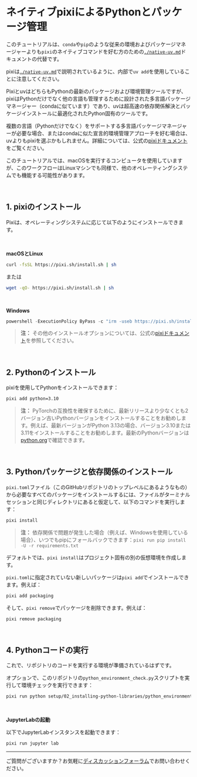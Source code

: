 # ネイティブpixiによるPythonとパッケージ管理

このチュートリアルは、`conda`や`pip`のような従来の環境およびパッケージマネージャーよりも`pixi`のネイティブコマンドを好む方のための[`./native-uv.md`](native-uv.md)ドキュメントの代替です。

pixiは[`./native-uv.md`](native-uv.md)で説明されているように、内部で`uv add`を使用していることに注意してください。

PixiとuvはどちらもPythonの最新のパッケージおよび環境管理ツールですが、pixiはPythonだけでなく他の言語も管理するために設計された多言語パッケージマネージャー（condaに似ています）であり、uvは超高速の依存関係解決とパッケージインストールに最適化されたPython固有のツールです。

複数の言語（Pythonだけでなく）をサポートする多言語パッケージマネージャーが必要な場合、またはcondaに似た宣言的環境管理アプローチを好む場合は、uvよりもpixiを選ぶかもしれません。詳細については、公式の[pixiドキュメント](https://pixi.sh/latest/)をご覧ください。

このチュートリアルでは、macOSを実行するコンピュータを使用していますが、このワークフローはLinuxマシンでも同様で、他のオペレーティングシステムでも機能する可能性があります。

&nbsp;
## 1. pixiのインストール

Pixiは、オペレーティングシステムに応じて以下のようにインストールできます。

<br>

**macOSとLinux**

```bash
curl -fsSL https://pixi.sh/install.sh | sh
```

または

```bash
wget -qO- https://pixi.sh/install.sh | sh
```

<br>

**Windows**

```powershell
powershell -ExecutionPolicy ByPass -c "irm -useb https://pixi.sh/install.ps1 | iex"
```

> **注：**
> その他のインストールオプションについては、公式の[pixiドキュメント](https://pixi.sh/latest/)を参照してください。


&nbsp;
## 2. Pythonのインストール

pixiを使用してPythonをインストールできます：

```bash
pixi add python=3.10
```

> **注：**
> PyTorchの互換性を確保するために、最新リリースより少なくとも2バージョン古いPythonバージョンをインストールすることをお勧めします。例えば、最新バージョンがPython 3.13の場合、バージョン3.10または3.11をインストールすることをお勧めします。最新のPythonバージョンは[python.org](https://www.python.org)で確認できます。

&nbsp;
## 3. Pythonパッケージと依存関係のインストール

`pixi.toml`ファイル（このGitHubリポジトリのトップレベルにあるようなもの）から必要なすべてのパッケージをインストールするには、ファイルがターミナルセッションと同じディレクトリにあると仮定して、以下のコマンドを実行します：

```bash
pixi install
```

> **注：**
> 依存関係で問題が発生した場合（例えば、Windowsを使用している場合）、いつでもpipにフォールバックできます：`pixi run pip install -U -r requirements.txt`

デフォルトでは、`pixi install`はプロジェクト固有の別の仮想環境を作成します。

`pixi.toml`に指定されていない新しいパッケージは`pixi add`でインストールできます。例えば：

```bash
pixi add packaging
```

そして、`pixi remove`でパッケージを削除できます。例えば：

```bash
pixi remove packaging
```

&nbsp;
## 4. Pythonコードの実行

これで、リポジトリのコードを実行する環境が準備されているはずです。

オプションで、このリポジトリの`python_environment_check.py`スクリプトを実行して環境チェックを実行できます：

```bash
pixi run python setup/02_installing-python-libraries/python_environment_check.py
```

<br>

**JupyterLabの起動**

以下でJupyterLabインスタンスを起動できます：

```bash
pixi run jupyter lab
```


---

ご質問がございますか？お気軽に[ディスカッションフォーラム](https://github.com/rasbt/LLMs-from-scratch/discussions)でお問い合わせください。